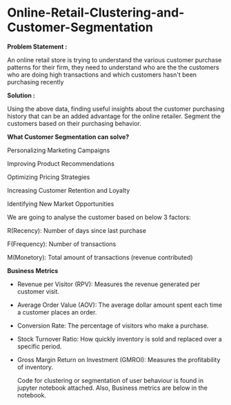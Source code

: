 # Online-Retail-Clustering-and-Customer-Segmentation


**Problem Statement :**

An online retail store is trying to understand the various customer purchase patterns for their firm, they need to understand who are the the customers who are doing high transactions
and which customers hasn't been purchasing recently

**Solution :**

Using the above data, finding useful insights about the customer purchasing history that can be an added advantage for the online retailer. 
Segment the customers based on their purchasing behavior.

**What Customer Segmentation can solve?**

Personalizing Marketing Campaigns

Improving Product Recommendations

Optimizing Pricing Strategies

Increasing Customer Retention and Loyalty

Identifying New Market Opportunities

We are going to analyse the customer based on below 3 factors:

R(Recency): Number of days since last purchase

F(Frequency): Number of transactions

M(Monetory): Total amount of transactions (revenue contributed)

**Business Metrics**

- Revenue per Visitor (RPV): Measures the revenue generated per customer visit.
- Average Order Value (AOV): The average dollar amount spent each time a customer places an order.
- Conversion Rate: The percentage of visitors who make a purchase.
- Stock Turnover Ratio: How quickly inventory is sold and replaced over a specific period.
- Gross Margin Return on Investment (GMROI): Measures the profitability of inventory.

  Code for clustering or segmentation of user behaviour is found in jupyter notebook attached.
  Also, Business metrics are below in the notebook.
